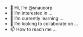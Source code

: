 - 👋 Hi, I’m @snaucorp
- 👀 I’m interested in ...
- 🌱 I’m currently learning ...
- 💞️ I’m looking to collaborate on ...
- 📫 How to reach me ...

<!---
snaucorp/snaucorp is a ✨ special ✨ repository because its `README.md` (this file) appears on your GitHub profile.
You can click the Preview link to take a look at your changes.
--->

